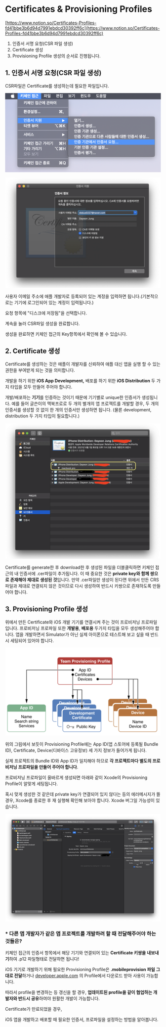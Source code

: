 # Certificates & Provisioning Profiles

[https://www.notion.so/Certificates-Profiles-fd41bbe3b6d94d7991ebdcd30392ff6c](https://www.notion.so/Certificates-Profiles-fd41bbe3b6d94d7991ebdcd30392ff6c)

1. 인증서 서명 요청(CSR 파일 생성)
2. Certificate 생성
3. Provisioning Profile 생성의 순서로 진행됩니다.

## 1. 인증서 서명 요청(CSR 파일 생성)

CSR파일은 Certificate를 생성하는데 필요한 파일입니다.

![Certificates%20&%20Provisioning%20Profiles%201a1f5a64bb4145faa38be88686dcde4a/_2020-07-06__11.32.24.png](Certificates%20&%20Provisioning%20Profiles%201a1f5a64bb4145faa38be88686dcde4a/_2020-07-06__11.32.24.png)

![Certificates%20&%20Provisioning%20Profiles%201a1f5a64bb4145faa38be88686dcde4a/_2020-07-06__11.32.47.png](Certificates%20&%20Provisioning%20Profiles%201a1f5a64bb4145faa38be88686dcde4a/_2020-07-06__11.32.47.png)

사용자 이메일 주소에 애플 개발자로 등록되어 있는 계정을 입력하면 됩니다.(기본적으로는 기기에 로그인되어 있는 계정이 입력됩니다.)

요청 항목에 "디스크에 저장됨"을 선택합니다.

계속을 눌러 CSR파일 생성을 완료합니다.

생성을 완료하면 키체인 접근의 Key항목에서 확인해 볼 수 있습니다.

## 2. Certificate 생성

Certificate를 생성하는 것은 애플이 개발자를 신뢰하여 애플 대신 앱을 실행 할 수 있는 권한을 부여받게 되는 것을 의미합니다.

개발을 하기 위한 **iOS App Development,** 배포를 하기 위한 **iOS Distribution** 두 가지 타입을 모두 만들어 주어야 합니다.

개발/배포하는 **기기**를 인증하는 것이기 때문에 기기별로 unique한 인증서가 생성됩니다. 예를 들어 글쓴이의 맥북프로로 두 개의 별개의 앱 프로젝트를 개발할 경우, 두 개의 인증서를 생성할 것 없이 한 개의 인증서만 생성하면 됩니다. (물론 development, distribution 두 가지 타입이 필요합니다.)

![Certificates%20&%20Provisioning%20Profiles%201a1f5a64bb4145faa38be88686dcde4a/_2020-07-06__11.33.44.png](Certificates%20&%20Provisioning%20Profiles%201a1f5a64bb4145faa38be88686dcde4a/_2020-07-06__11.33.44.png)

Certificate를 generate한 후 download한 후 생성된 파일을 더블클릭하면 키체인 접근의 내 인증서에 .cer파일이 추가됩니다. 이 때 중요한 것은 **private key와 함께 쌍으로 존재해야 제대로 생성된 것**입니다. 만약 .cer파일만 생성이 된다면 위에서 만든 CRS파일과 제대로 연결되지 않은 것이므로 다시 생성하여 반드시 키쌍으로 존재하도록 만들어야 합니다.

## 3. Provisioning Profile 생성

위에서 만든 Certificate와 iOS 개발 기기를 연결시켜 주는 것이 프로비저닝 프로파일 입니다. 프로비저닝 프로파일 또한 **개발용**, **배포용** 두가지 타입을 모두 생성해주어야 합니다. 앱을 개발하면서 Simulator가 아닌 실제 아이폰으로 테스트해 보고 싶을 때 반드시 세팅되어 있어야 합니다.

![Certificates%20&%20Provisioning%20Profiles%201a1f5a64bb4145faa38be88686dcde4a/_2020-07-06__11.34.21.png](Certificates%20&%20Provisioning%20Profiles%201a1f5a64bb4145faa38be88686dcde4a/_2020-07-06__11.34.21.png)

위의 그림에서 보듯이 Provisioning Profile에는 App ID(앱 스토어에 등록될 Bundle ID), Certificate, Device(디바이스 고유정보) 세 가지 정보가 들어가게 됩니다.

실제 프로젝트의 Bundle ID와 App ID가 일치해야 하므로 **각 프로젝트마다 별도의 프로비저닝 프로파일을 만들어 주어야 합니다**.

프로비저닝 프로파일이 올바르게 생성되면 아래와 같이 Xcode의 Provisioning Profile이 알맞게 세팅됩니다.

혹시 맞게 생성한 것 같은데 private key가 연결되어 있지 않다는 등의 에러메시지가 뜰 경우, Xcode를 종료한 후 재 실행해 확인해 보아야 합니다. Xcode 버그일 가능성이 있습니다.

![Certificates%20&%20Provisioning%20Profiles%201a1f5a64bb4145faa38be88686dcde4a/_2020-07-06__11.34.51.png](Certificates%20&%20Provisioning%20Profiles%201a1f5a64bb4145faa38be88686dcde4a/_2020-07-06__11.34.51.png)

### * 다른 앱 개발자가 같은 앱 프로젝트를 개발하려 할 때 전달해주어야 하는 것들은?

키체인 접근의 인증서 항목에서 해당 기기와 연결되어 있는 **Certificate 키쌍을 내보내기**하여 .p12 파일형태로 전달하면 됩니다!

iOS 기기로 개발하기 위해 필요한 Provisioning Profile은 **.mobileprovision 파일 그대로 전달**하거나 [developer.apple.com](http://developer.apple.com/) 의 Profile에서 다운로드 받아 사용이 가능합니다.

따라서 profile을 변경하는 등 갱신을 할 경우, **업데이트된 profile을 같이 협업하는 개발자와 반드시 공유**하여야 원활한 개발이 가능합니다.

Certificate가 만료되었을 경우, 

iOS 앱을 개발하고 배포할 때 필요한 인증서, 프로파일을 설정하는 방법을 알아봅니다.